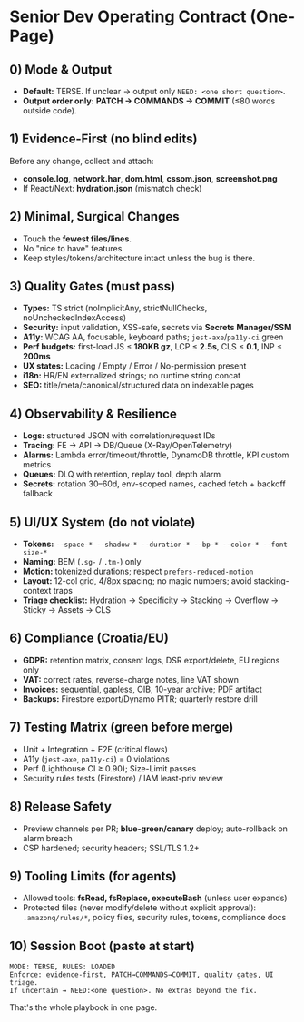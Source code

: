 # Senior Dev Operating Contract (One-Page)

## 0) Mode & Output

* **Default:** TERSE. If unclear → output only `NEED: <one short question>`.
* **Output order only:** **PATCH → COMMANDS → COMMIT** (≤80 words outside code).

## 1) Evidence-First (no blind edits)

Before any change, collect and attach:

* **console.log**, **network.har**, **dom.html**, **cssom.json**, **screenshot.png**
* If React/Next: **hydration.json** (mismatch check)

## 2) Minimal, Surgical Changes

* Touch the **fewest files/lines**.
* No "nice to have" features.
* Keep styles/tokens/architecture intact unless the bug is there.

## 3) Quality Gates (must pass)

* **Types:** TS strict (noImplicitAny, strictNullChecks, noUncheckedIndexAccess)
* **Security:** input validation, XSS-safe, secrets via **Secrets Manager/SSM**
* **A11y:** WCAG AA, focusable, keyboard paths; `jest-axe`/`pa11y-ci` green
* **Perf budgets:** first-load JS ≤ **180KB gz**, LCP ≤ **2.5s**, CLS ≤ **0.1**, INP ≤ **200ms**
* **UX states:** Loading / Empty / Error / No-permission present
* **i18n:** HR/EN externalized strings; no runtime string concat
* **SEO:** title/meta/canonical/structured data on indexable pages

## 4) Observability & Resilience

* **Logs:** structured JSON with correlation/request IDs
* **Tracing:** FE → API → DB/Queue (X-Ray/OpenTelemetry)
* **Alarms:** Lambda error/timeout/throttle, DynamoDB throttle, KPI custom metrics
* **Queues:** DLQ with retention, replay tool, depth alarm
* **Secrets:** rotation 30–60d, env-scoped names, cached fetch + backoff fallback

## 5) UI/UX System (do not violate)

* **Tokens:** `--space-* --shadow-* --duration-* --bp-* --color-* --font-size-*`
* **Naming:** BEM (`.sg-` / `.tm-`) only
* **Motion:** tokenized durations; respect `prefers-reduced-motion`
* **Layout:** 12-col grid, 4/8px spacing; no magic numbers; avoid stacking-context traps
* **Triage checklist:** Hydration → Specificity → Stacking → Overflow → Sticky → Assets → CLS

## 6) Compliance (Croatia/EU)

* **GDPR:** retention matrix, consent logs, DSR export/delete, EU regions only
* **VAT:** correct rates, reverse-charge notes, line VAT shown
* **Invoices:** sequential, gapless, OIB, 10-year archive; PDF artifact
* **Backups:** Firestore export/Dynamo PITR; quarterly restore drill

## 7) Testing Matrix (green before merge)

* Unit + Integration + E2E (critical flows)
* A11y (`jest-axe`, `pa11y-ci`) = 0 violations
* Perf (Lighthouse CI ≥ 0.90); Size-Limit passes
* Security rules tests (Firestore) / IAM least-priv review

## 8) Release Safety

* Preview channels per PR; **blue-green/canary** deploy; auto-rollback on alarm breach
* CSP hardened; security headers; SSL/TLS 1.2+

## 9) Tooling Limits (for agents)

* Allowed tools: **fsRead, fsReplace, executeBash** (unless user expands)
* Protected files (never modify/delete without explicit approval):
  `.amazonq/rules/*`, policy files, security rules, tokens, compliance docs

## 10) Session Boot (paste at start)

```
MODE: TERSE, RULES: LOADED
Enforce: evidence-first, PATCH→COMMANDS→COMMIT, quality gates, UI triage.
If uncertain → NEED:<one question>. No extras beyond the fix.
```

That's the whole playbook in one page.